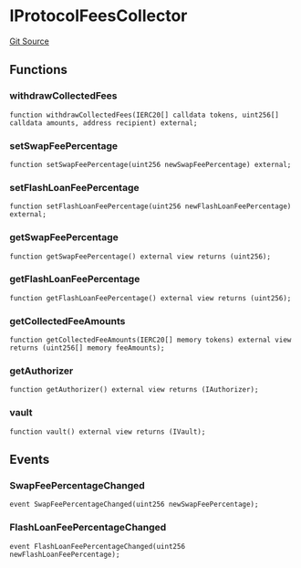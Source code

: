 # IProtocolFeesCollector
[Git Source](https://github.com/Increment-Finance/peripheral-contracts/blob/fc86e744c6664e8852ac82787aa2f73b160e6a5d/contracts/interfaces/balancer/IVault.sol)


## Functions
### withdrawCollectedFees


```solidity
function withdrawCollectedFees(IERC20[] calldata tokens, uint256[] calldata amounts, address recipient) external;
```

### setSwapFeePercentage


```solidity
function setSwapFeePercentage(uint256 newSwapFeePercentage) external;
```

### setFlashLoanFeePercentage


```solidity
function setFlashLoanFeePercentage(uint256 newFlashLoanFeePercentage) external;
```

### getSwapFeePercentage


```solidity
function getSwapFeePercentage() external view returns (uint256);
```

### getFlashLoanFeePercentage


```solidity
function getFlashLoanFeePercentage() external view returns (uint256);
```

### getCollectedFeeAmounts


```solidity
function getCollectedFeeAmounts(IERC20[] memory tokens) external view returns (uint256[] memory feeAmounts);
```

### getAuthorizer


```solidity
function getAuthorizer() external view returns (IAuthorizer);
```

### vault


```solidity
function vault() external view returns (IVault);
```

## Events
### SwapFeePercentageChanged

```solidity
event SwapFeePercentageChanged(uint256 newSwapFeePercentage);
```

### FlashLoanFeePercentageChanged

```solidity
event FlashLoanFeePercentageChanged(uint256 newFlashLoanFeePercentage);
```

